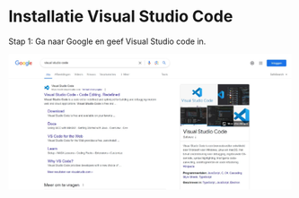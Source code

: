 # Installatie Visual Studio Code

Stap 1: Ga naar Google en geef Visual Studio code in.

![Tux, the Linux mascot](/images/VSCode_1.png)

